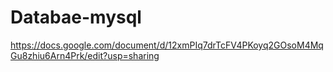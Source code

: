 # Databae-mysql
https://docs.google.com/document/d/12xmPIq7drTcFV4PKoyq2GOsoM4MqGu8zhiu6Arn4Prk/edit?usp=sharing
